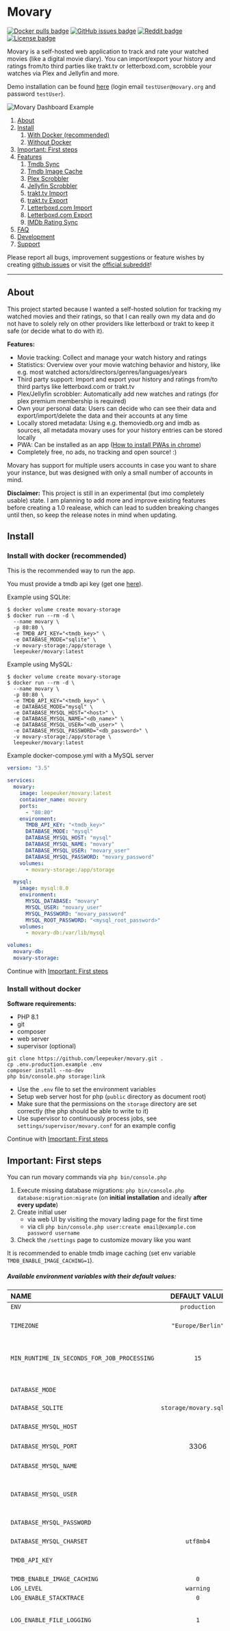 # Movary

[![Docker pulls badge](https://img.shields.io/docker/pulls/leepeuker/movary)](https://hub.docker.com/repository/docker/leepeuker/movary)
[![GitHub issues badge](https://img.shields.io/github/issues/leepeuker/movary)](https://github.com/leepeuker/movary/issues)
[![Reddit badge](https://img.shields.io/reddit/subreddit-subscribers/movary)](https://www.reddit.com/r/movary/)
[![License badge](https://img.shields.io/github/license/leepeuker/movary)](https://github.com/leepeuker/movary/blob/main/LICENSE)

Movary is a self-hosted web application to track and rate your watched movies (like a digital movie diary).
You can import/export your history and ratings from/to third parties like trakt.tv or letterboxd.com,
scrobble your watches via Plex and Jellyfin and more.

Demo installation can be found [here](https://demo.movary.org/) (login email `testUser@movary.org` and password `testUser`).

![Movary Dashboard Example](https://i.imgur.com/690Rr80.png)

1. [About](#about)
2. [Install](#install)
    1. [With Docker (recommended)](#install-with-docker-recommended)
    2. [Without Docker](#install-without-docker)
3. [Important: First steps](#important-first-steps)
4. [Features](#features)
    1. [Tmdb Sync](#tmdb-sync)
    2. [Tmdb Image Cache](#tmdb-image-cache)
    3. [Plex Scrobbler](#plex-scrobbler)
    4. [Jellyfin Scrobbler](#jellyfin-scrobbler)
    5. [trakt.tv Import](#trakttv-import)
    6. [trakt.tv Export](#trakttv-export)
    7. [Letterboxd.com Import](#letterboxdcom-import)
    8. [Letterboxd.com Export](#letterboxdcom-export)
    9. [IMDb Rating Sync](#imdb-rating-sync)
5. [FAQ](#faq)
6. [Development](#development)
7. [Support](#support)

Please report all bugs, improvement suggestions or feature wishes by creating [github issues](https://www.reddit.com/r/movary/)
or visit the [official subreddit](https://www.reddit.com/r/movary/)!

---

## About

This project started because I wanted a self-hosted solution for tracking my watched movies and their ratings,
so that I can really own my data and do not have to solely rely on other providers like letterboxd
or trakt to keep it safe (or decide what to do with it).

**Features:**

- Movie tracking: Collect and manage your watch history and ratings
- Statistics: Overview over your movie watching behavior and history, like e.g. most watched actors/directors/genres/languages/years
- Third party support: Import and export your history and ratings from/to third partys like letterboxd.com or trakt.tv
- Plex/Jellyfin scrobbler: Automatically add new watches and ratings (for plex premium membership is required)
- Own your personal data: Users can decide who can see their data and export/import/delete the data and their accounts at any time
- Locally stored metadata: Using e.g. themoviedb.org and imdb as sources, all metadata movary uses for your history entries can be stored locally
- PWA: Can be installed as an app ([How to install PWAs in chrome](https://support.google.com/chrome/answer/9658361?hl=en&co=GENIE.Platform%3DAndroid&oco=1))
- Completely free, no ads, no tracking and open source! :)

Movary has support for multiple users accounts in case you want to share your instance, but was designed with only a small number of accounts in mind.

**Disclaimer:** This project is still in an experimental (but imo completely usable) state. I am planning to add more and improve existing features before creating a 1.0 realease,
which can lead to sudden breaking changes until then, so keep the release notes in mind when updating.

## Install

### Install with docker (recommended)

This is the recommended way to run the app.

You must provide a tmdb api key (get one [here](https://www.themoviedb.org/settings/api)).

Example using SQLite:

```shell
$ docker volume create movary-storage
$ docker run --rm -d \
  --name movary \
  -p 80:80 \
  -e TMDB_API_KEY="<tmdb_key>" \
  -e DATABASE_MODE="sqlite" \
  -v movary-storage:/app/storage \
  leepeuker/movary:latest
```

Example using MySQL:

```shell
$ docker volume create movary-storage
$ docker run --rm -d \
  --name movary \
  -p 80:80 \
  -e TMDB_API_KEY="<tmdb_key>" \
  -e DATABASE_MODE="mysql" \
  -e DATABASE_MYSQL_HOST="<host>" \
  -e DATABASE_MYSQL_NAME="<db_name>" \
  -e DATABASE_MYSQL_USER="<db_user>" \
  -e DATABASE_MYSQL_PASSWORD="<db_password>" \
  -v movary-storage:/app/storage \
  leepeuker/movary:latest
```

Example docker-compose.yml with a MySQL server

```yml
version: "3.5"

services:
  movary:
    image: leepeuker/movary:latest
    container_name: movary
    ports:
      - "80:80"
    environment:
      TMDB_API_KEY: "<tmdb_key>"
      DATABASE_MODE: "mysql"
      DATABASE_MYSQL_HOST: "mysql"
      DATABASE_MYSQL_NAME: "movary"
      DATABASE_MYSQL_USER: "movary_user"
      DATABASE_MYSQL_PASSWORD: "movary_password"
    volumes:
      - movary-storage:/app/storage

  mysql:
    image: mysql:8.0
    environment:
      MYSQL_DATABASE: "movary"
      MYSQL_USER: "movary_user"
      MYSQL_PASSWORD: "movary_password"
      MYSQL_ROOT_PASSWORD: "<mysql_root_password>"
    volumes:
      - movary-db:/var/lib/mysql

volumes:
  movary-db:
  movary-storage:
```

Continue with [Important: First steps](#important-first-steps)

### Install without docker

**Software requirements:**

- PHP 8.1
- git
- composer
- web server 
- supervisor (optional)

```
git clone https://github.com/leepeuker/movary.git .
cp .env.production.example .env
composer install --no-dev
php bin/console.php storage:link
```

- Use the `.env` file to set the environment variables
- Setup web server host for php (`public` directory as document root)
- Make sure that the permissions on the `storage` directory are set correctly (the php should be able to write to it)
- Use supervisor to continuously process jobs, see `settings/supervisor/movary.conf` for an example config

Continue with [Important: First steps](#important-first-steps)


## Important: First steps

You can run movary commands via `php bin/console.php`

1. Execute missing database migrations: `php bin/console.php database:migration:migrate` (on **initial installation** and ideally **after every update**)
2. Create initial user
    - via web UI by visiting the movary lading page for the first time
    - via cli `php bin/console.php user:create email@example.com password username`
3. Check the `/settings` page to customize movary like you want

It is recommended to enable tmdb image caching (set env variable `TMDB_ENABLE_IMAGE_CACHING=1`).

##### Available environment variables with their default values:

| NAME                                        |      DEFAULT VALUE      | INFO                                                                    |
|:--------------------------------------------|:-----------------------:|:------------------------------------------------------------------------|
| `ENV`                                       |      `production`       |                                                                         |
| `TIMEZONE`                                  |    `"Europe/Berlin"`    | Supported timezones [here](https://www.php.net/manual/en/timezones.php) |
| `MIN_RUNTIME_IN_SECONDS_FOR_JOB_PROCESSING` |          `15`           | Minimum time between job processings                                    |
| `DATABASE_MODE`                             |                         | **Required** `sqlite` or `mysql`                                        |
| `DATABASE_SQLITE`                           | `storage/movary.sqlite` |                                                                         |
| `DATABASE_MYSQL_HOST`                       |                         | Required when mode is `mysql`                                           |
| `DATABASE_MYSQL_PORT`                       |          3306           |                                                                         |
| `DATABASE_MYSQL_NAME`                       |                         | Required when mode is `mysql`                                           |
| `DATABASE_MYSQL_USER`                       |                         | Required when mode is `mysql`                                           |
| `DATABASE_MYSQL_PASSWORD`                   |                         | Required when mode is `mysql`                                           |
| `DATABASE_MYSQL_CHARSET`                    |        `utf8mb4`        |                                                                         |
| `TMDB_API_KEY`                              |                         | **Required** (get key [here](https://www.themoviedb.org/settings/api))  |
| `TMDB_ENABLE_IMAGE_CACHING`                 |           `0`           |                                                                         |
| `LOG_LEVEL`                                 |        `warning`        |                                                                         |
| `LOG_ENABLE_STACKTRACE`                     |           `0`           |                                                                         |
| `LOG_ENABLE_FILE_LOGGING`                   |           `1`           | Log directory is at `storage/logs`                                      |
| `REGISTRATION`                              |          `false`        | Allows anyone to create an account when they're not logged in. Useful for public instances. Allowed values are `true` or `false` |

More configuration can be done via the base image webdevops/php-nginx, checkout
their [docs](https://dockerfile.readthedocs.io/en/latest/content/DockerImages/dockerfiles/php-nginx.html) for more.

## Features

Use `php bin/console.php` to list all available cli commands

### tmdb sync

Update movie or person meta data with themoviedb.org information.
Make sure you have added the variables `TMDB_API_KEY` to the environment.

Helpful commands:

`php bin/console.php tmdb:movie:sync` -> Refresh local movie meta data

`php bin/console.php tmdb:person:sync` -> Refresh local person meta data

**Interesting flags:**

- `--hours`
  Only update movies/persons which were last synced X hours or longer ago
- `--threshold`
  Maximum number of movies/person to sync for this run

### tmdb image cache

Enable by setting environment variable `TMDB_ENABLE_IMAGE_CACHING` to `1`.

To e.g. prevent rate limit issues with the TMDB api you should cache tmdb images (movie/person posters) with movary.
This will store a local copy of the image in the `storage` directory and serve this image instead of the original one from TMDB.
Make sure you persist the content of the `storage` directory to keep data e.g. when restarting docker container.

Execute the cache refresh command regularly, e.g. via cronjob, to keep the cache up to date.

Helpful commands:

- `php bin/console.php tmdb:imageCache:refresh` -> Refresh local image cache
- `php bin/console.php tmdb:imageCache:delete` -> Delete locally cached images

### Plex Scrobbler

Automatically track movies watched via Plex with Movary.

You can generate your plex webhook url on the plex settings page (`/setting/plex`).

Add the generated url as a [webhook to plex](https://support.plex.tv/articles/115002267687-webhooks/) to start scrobbling!

You can select what you want movary to scrobble (movie views and/or ratings) via the "Scrobble Options" checkboxes on the settings page.

### Jellyfin Scrobbler

Automatically track movies watched via Jellyin with Movary.

You can generate your Jellyfin webhook url on the Jellyfin settings page (`/setting/jellyfin`) and configure it in Jellyfin via
the [webhook plugin](https://github.com/jellyfin/jellyfin-plugin-webhook).

### Trakt.tv Import

You can import your watch history and ratings from trakt.tv (exporting from movary to trakt not supported yet).

The trakt account used in the import process must have a trakt username and client id set (can be set via settings page `/settings/trakt` or via cli `user:update`).

The import can be executed via the settings page `/settings/trakt` or via cli.

Example cli import (import history and ratings for user with id 1 and overwrite locally existing data if needed):

`php bin/console.php trakt:import --userId=1 --ratings --history --overwrite`

**Info:** Importing hundreds or thousands of movies for the first time can take a few minutes.

**Interesting flags:**

- `--userId`
  User to import data to
- `--ratings`
  Import trakt ratings
- `--history`
  Import trakt watch history (plays)
- `--overwrite`
  Use if you want to overwrite the local data with the data coming from trakt
- `--ignore-cache`
  Use if you want to force import everything regardless if there was a change since the last import

### Trakt.tv Export

Coming soon ([maybe](https://github.com/leepeuker/movary/issues/97)?)

### Letterboxd.com Import

You can import your watch history and ratings from letterboxd.com.

Visit the movary settings page `/settings/letterboxd` for more instructions.

**Info:** Importing hundreds or thousands of movies for the first time can take a few minutes.

### Letterboxd.com Export

You can export your local watch history and ratings to letterboxd.com.

Visit the movary settings page `/settings/letterboxd` for more instructions.

<a name="#link-imdb-sync"></a>

### IMDb Rating Sync

Sync ratings from imdb for local movies.

Example:

`php bin/console.php imdb:sync`

**Flags:**

- `--hours`
  Only sync movie ratings which were last synced at least X hours ago
- `--threshold`
  Maximum number of movie ratings to sync

## FAQ

Q: Will Movary support tv shows or other media types?

A: Currently there is no active development for supporting more media types. Contributions in that directions are welcome!

---

Q: Can I share my history and ratings publicly?

A: Yes, you can set (e.g. via `/settings` page) your `Privacy` levels and decide who is allowed to view your data. All page urls starting with `/users/<username>/...` (= pages with
a user selector at the top) can be set to be publicly visible.

## Development

### Setup

Clone the repository and follow these steps for a local development setup:

- run `cp .env.development.example .env` and edit the `.env` file content
- run `make build` to build the containers and set up the application
- run `make up` to start the containers

The application should be up-to-date and running locally now.

### Useful links:

- Trakt API docs: https://trakt.docs.apiary.io/
- TMDB API docs: https://developers.themoviedb.org/3

## Support

- Report bugs or request features via github [issues](https://github.com/leepeuker/movary/issues)
- Ask questions or discuss movary related topics in the [official subreddit](https://www.reddit.com/r/movary/)

